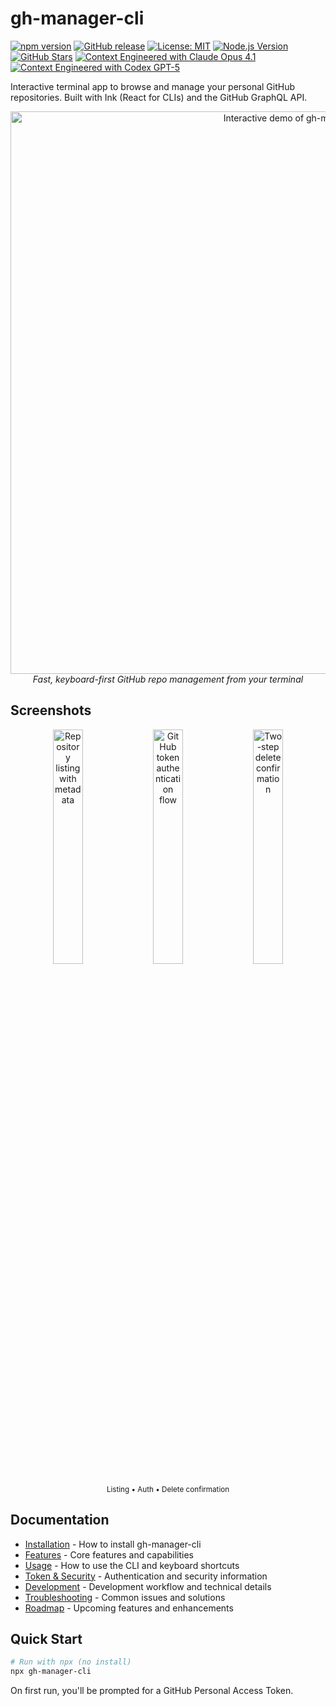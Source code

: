 # gh-manager-cli

[![npm version](https://img.shields.io/npm/v/gh-manager-cli.svg)](https://www.npmjs.com/package/gh-manager-cli)
[![GitHub release](https://img.shields.io/github/release/wiiiimm/gh-manager-cli.svg)](https://github.com/wiiiimm/gh-manager-cli/releases)
[![License: MIT](https://img.shields.io/badge/License-MIT-yellow.svg)](https://opensource.org/licenses/MIT)
[![Node.js Version](https://img.shields.io/node/v/gh-manager-cli.svg)](https://nodejs.org)
[![GitHub Stars](https://img.shields.io/github/stars/wiiiimm/gh-manager-cli.svg)](https://github.com/wiiiimm/gh-manager-cli/stargazers)
[![Context Engineered with Claude Opus 4.1](https://img.shields.io/badge/Context%20Engineered%20with-Claude%20Opus%204.1-blue)](https://www.anthropic.com)
[![Context Engineered with Codex GPT-5](https://img.shields.io/badge/Context%20Engineered%20with-Codex%20GPT--5-green)](https://openai.com)

Interactive terminal app to browse and manage your personal GitHub repositories. Built with Ink (React for CLIs) and the GitHub GraphQL API.

<p align="center">
  <img src="../docs/demo_interactive.gif" alt="Interactive demo of gh-manager-cli" width="900" />
  <br />
  <em>Fast, keyboard-first GitHub repo management from your terminal</em>
 </p>

## Screenshots

<div align="center">
  <img src="../docs/demo_repo_listing.png" alt="Repository listing with metadata" width="31%" />
  <img src="../docs/demo_login.png" alt="GitHub token authentication flow" width="31%" />
  <img src="../docs/demo_delete_confirmation.png" alt="Two-step delete confirmation" width="31%" />
  <br />
  <sub>Listing • Auth • Delete confirmation</sub>
</div>

## Documentation

- [Installation](Installation.md) - How to install gh-manager-cli
- [Features](Features.md) - Core features and capabilities
- [Usage](Usage.md) - How to use the CLI and keyboard shortcuts
- [Token & Security](Token-and-Security.md) - Authentication and security information
- [Development](Development.md) - Development workflow and technical details
- [Troubleshooting](Troubleshooting.md) - Common issues and solutions
- [Roadmap](Roadmap.md) - Upcoming features and enhancements

## Quick Start

```bash
# Run with npx (no install)
npx gh-manager-cli
```

On first run, you'll be prompted for a GitHub Personal Access Token.

